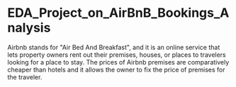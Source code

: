 # EDA_Project_on_AirBnB_Bookings_Analysis
Airbnb stands for "Air Bed And Breakfast", and it is an online service that lets property owners rent out their premises, houses, or places to travelers looking for a place to stay. The prices of Airbnb premises are comparatively cheaper than hotels and it allows the owner to fix the price of premises for the traveler. 
